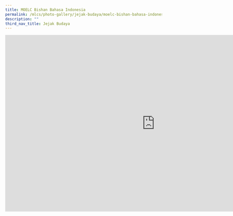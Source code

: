 ```yaml
---
title: MOELC Bishan Bahasa Indonesia
permalink: /mlcs/photo-gallery/jejak-budaya/moelc-bishan-bahasa-indonesia/
description: ""
third_nav_title: Jejak Budaya
---
```

<iframe allowfullscreen="true" height="569" width="960" frameborder="0" src="https://docs.google.com/presentation/d/e/2PACX-1vTiZuRKqBKEIAX3PdUihb1Ivu9hj9LeyZHjJTy9RwiZanhzj7EYDubgoj4xo_X-2LfoJw16qnGscJkW/embed?start=true&amp;loop=true&amp;delayms=5000"></iframe>